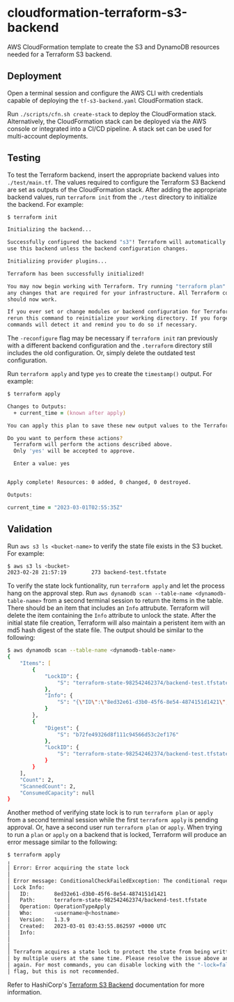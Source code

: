 # cloudformation-terraform-s3-backend
AWS CloudFormation template to create the S3 and DynamoDB resources needed for a Terraform S3 backend.

## Deployment
Open a terminal session and configure the AWS CLI with credentials capable of deploying the `tf-s3-backend.yaml` CloudFormation stack.

Run `./scripts/cfn.sh create-stack` to deploy the CloudFormation stack. Alternatively, the CloudFormation stack can be deployed via the AWS console or integrated into a CI/CD pipeline. A stack set can be used for multi-account deployments.

## Testing
To test the Terraform backend, insert the appropriate backend values into `./test/main.tf`. The values required to configure the Terraform S3 Backend are set as outputs of the CloudFormation stack. After adding the appropriate backend values, run `terraform init` from the `./test` directory to initialize the backend. For example:
```zsh
$ terraform init

Initializing the backend...

Successfully configured the backend "s3"! Terraform will automatically
use this backend unless the backend configuration changes.

Initializing provider plugins...

Terraform has been successfully initialized!

You may now begin working with Terraform. Try running "terraform plan" to see
any changes that are required for your infrastructure. All Terraform commands
should now work.

If you ever set or change modules or backend configuration for Terraform,
rerun this command to reinitialize your working directory. If you forget, other
commands will detect it and remind you to do so if necessary.
```
The `-reconfigure` flag may be necessary if `terraform init` ran previously with a different backend configuration and the `.terraform` directory still includes the old configuration. Or, simply delete the outdated test configuration.

Run `terraform apply` and type `yes` to create the `timestamp()` output. For example:
```zsh
$ terraform apply

Changes to Outputs:
  + current_time = (known after apply)

You can apply this plan to save these new output values to the Terraform state, without changing any real infrastructure.

Do you want to perform these actions?
  Terraform will perform the actions described above.
  Only 'yes' will be accepted to approve.

  Enter a value: yes


Apply complete! Resources: 0 added, 0 changed, 0 destroyed.

Outputs:

current_time = "2023-03-01T02:55:35Z"
```

## Validation
Run `aws s3 ls <bucket-name>` to verify the state file exists in the S3 bucket. For example:
```zsh
$ aws s3 ls <bucket>
2023-02-28 21:57:19        273 backend-test.tfstate
```
To verify the state lock funtionality, run `terraform apply` and let the process hang on the approval step. Run `aws dynamodb scan --table-name <dynamodb-table-name>` from a second terminal session to return the items in the table. There should be an item that includes an `Info` attrubute. Terraform will delete the item containing the `Info` attribute to unlock the state. After the initial state file creation, Terraform will also maintain a peristent item with an md5 hash digest of the state file. The output should be similar to the following:
```zsh
$ aws dynamodb scan --table-name <dynamodb-table-name>
{
    "Items": [
        {
            "LockID": {
                "S": "terraform-state-982542462374/backend-test.tfstate"
            },
            "Info": {
                "S": "{\"ID\":\"8ed32e61-d3b0-45f6-8e54-4874151d1421\",\"Operation\":\"OperationTypeApply\",\"Info\":\"\",\"Who\":\"<username>@<hostname>\",\"Version\":\"1.3.9\",\"Created\":\"2023-03-01T03:43:55.862597Z\",\"Path\":\"terraform-state-982542462374/backend-test.tfstate\"}"
            }
        },
        {
            "Digest": {
                "S": "b72fe49326d8f111c94566d53c2ef176"
            },
            "LockID": {
                "S": "terraform-state-982542462374/backend-test.tfstate-md5"
            }
        }
    ],
    "Count": 2,
    "ScannedCount": 2,
    "ConsumedCapacity": null
}
```
Another method of verifying state lock is to run `terraform plan` or `apply` from a second terminal session while the first `terraform apply` is pending approval. Or, have a second user run `terraform plan` or `apply`. When trying to run a `plan` or `apply` on a backend that is locked, Terraform will produce an error message similar to the following:
```zsh
$ terraform apply
╷
│ Error: Error acquiring the state lock
│
│ Error message: ConditionalCheckFailedException: The conditional request failed
│ Lock Info:
│   ID:        8ed32e61-d3b0-45f6-8e54-4874151d1421
│   Path:      terraform-state-982542462374/backend-test.tfstate
│   Operation: OperationTypeApply
│   Who:       <username>@<hostname>
│   Version:   1.3.9
│   Created:   2023-03-01 03:43:55.862597 +0000 UTC
│   Info:  
│
│
│ Terraform acquires a state lock to protect the state from being written
│ by multiple users at the same time. Please resolve the issue above and try
│ again. For most commands, you can disable locking with the "-lock=false"
│ flag, but this is not recommended.
```

Refer to HashiCorp's [Terraform S3 Backend](https://developer.hashicorp.com/terraform/language/settings/backends/s3) documentation for more information.
